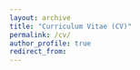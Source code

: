```yaml
---
layout: archive
title: "Curriculum Vitae (CV)"
permalink: /cv/
author_profile: true
redirect_from:
---
```

